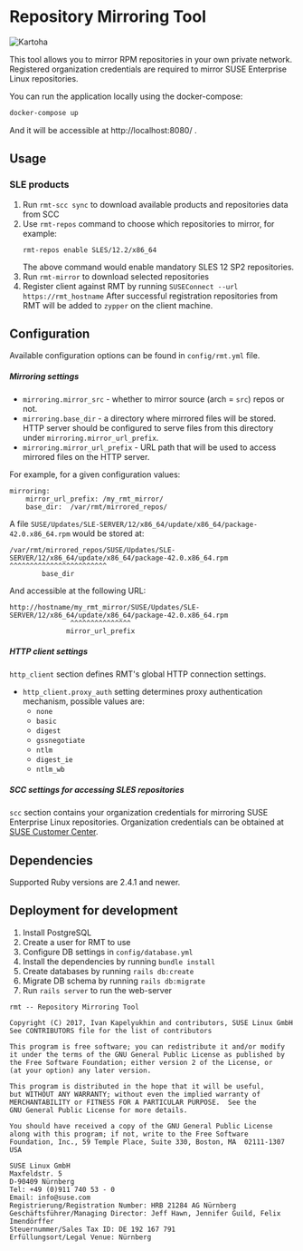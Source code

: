 # Repository Mirroring Tool
![Kartoha](https://travis-ci.org/SUSE/rmt.svg?branch=master)

This tool allows you to mirror RPM repositories in your own private network. Registered organization credentials are required to mirror SUSE Enterprise Linux repositories.

You can run the application locally using the docker-compose:

```bash
docker-compose up
```

And it will be accessible at http://localhost:8080/ .

## Usage

### SLE products

1. Run `rmt-scc sync` to download available products and repositories data from SCC
2. Use `rmt-repos` command to choose which repositories to mirror, for example:
    ```
    rmt-repos enable SLES/12.2/x86_64
    ```
    The above command would enable mandatory SLES 12 SP2 repositories.
3. Run `rmt-mirror` to download selected repositories
4. Register client against RMT by running `SUSEConnect --url https://rmt_hostname`
    After successful registration repositories from RMT will be added to `zypper` on the client machine. 

## Configuration

Available configuration options can be found in `config/rmt.yml` file.

##### Mirroring settings

- `mirroring.mirror_src` - whether to mirror source (arch = `src`) repos or not.
- `mirroring.base_dir` - a directory where mirrored files will be stored. HTTP server should be configured to serve files from this directory under `mirroring.mirror_url_prefix`.
- `mirroring.mirror_url_prefix` - URL path that will be used to access mirrored files on the HTTP server.

For example, for a given configuration values:
```
mirroring:
    mirror_url_prefix: /my_rmt_mirror/
    base_dir:  /var/rmt/mirrored_repos/
```

A file `SUSE/Updates/SLE-SERVER/12/x86_64/update/x86_64/package-42.0.x86_64.rpm` would be stored at:

```
/var/rmt/mirrored_repos/SUSE/Updates/SLE-SERVER/12/x86_64/update/x86_64/package-42.0.x86_64.rpm
^^^^^^^^^^^^^^^^^^^^^^^^
        base_dir
```

And accessible at the following URL:

```
http://hostname/my_rmt_mirror/SUSE/Updates/SLE-SERVER/12/x86_64/update/x86_64/package-42.0.x86_64.rpm
               ^^^^^^^^^^^^^^^
              mirror_url_prefix
```

##### HTTP client settings

`http_client` section defines RMT's global HTTP connection settings.

- `http_client.proxy_auth` setting determines proxy authentication mechanism, possible values are:
    * `none`
    * `basic`
    * `digest`
    * `gssnegotiate`
    * `ntlm`
    * `digest_ie`
    * `ntlm_wb`

##### SCC settings for accessing SLES repositories

`scc` section contains your organization credentials for mirroring SUSE Enterprise Linux repositories.
Organization credentials can be obtained at [SUSE Customer Center](https://scc.suse.com). 

## Dependencies

Supported Ruby versions are 2.4.1 and newer.

## Deployment for development

1. Install PostgreSQL
2. Create a user for RMT to use
3. Configure DB settings in `config/database.yml`
4. Install the dependencies by running `bundle install`
5. Create databases by running `rails db:create`
6. Migrate DB schema by running `rails db:migrate` 
7. Run `rails server` to run the web-server



```
rmt -- Repository Mirroring Tool

Copyright (C) 2017, Ivan Kapelyukhin and contributors, SUSE Linux GmbH
See CONTRIBUTORS file for the list of contributors

This program is free software; you can redistribute it and/or modify
it under the terms of the GNU General Public License as published by
the Free Software Foundation; either version 2 of the License, or
(at your option) any later version.

This program is distributed in the hope that it will be useful,
but WITHOUT ANY WARRANTY; without even the implied warranty of
MERCHANTABILITY or FITNESS FOR A PARTICULAR PURPOSE.  See the
GNU General Public License for more details.

You should have received a copy of the GNU General Public License
along with this program; if not, write to the Free Software
Foundation, Inc., 59 Temple Place, Suite 330, Boston, MA  02111-1307  USA

SUSE Linux GmbH
Maxfeldstr. 5
D-90409 Nürnberg
Tel: +49 (0)911 740 53 - 0
Email: info@suse.com
Registrierung/Registration Number: HRB 21284 AG Nürnberg
Geschäftsführer/Managing Director: Jeff Hawn, Jennifer Guild, Felix Imendörffer
Steuernummer/Sales Tax ID: DE 192 167 791
Erfüllungsort/Legal Venue: Nürnberg
```
